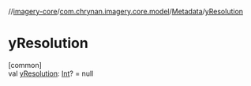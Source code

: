 //[imagery-core](../../../index.md)/[com.chrynan.imagery.core.model](../index.md)/[Metadata](index.md)/[yResolution](y-resolution.md)

# yResolution

[common]\
val [yResolution](y-resolution.md): [Int](https://kotlinlang.org/api/latest/jvm/stdlib/kotlin/-int/index.html)? = null
